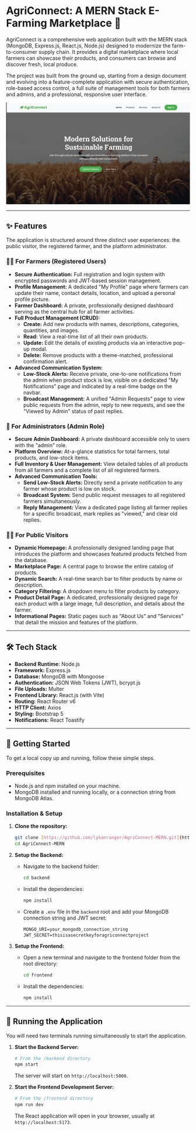# AgriConnect: A MERN Stack E-Farming Marketplace 🚜

AgriConnect is a comprehensive web application built with the MERN stack (MongoDB, Express.js, React.js, Node.js) designed to modernize the farm-to-consumer supply chain. It provides a digital marketplace where local farmers can showcase their products, and consumers can browse and discover fresh, local produce.

The project was built from the ground up, starting from a design document and evolving into a feature-complete application with secure authentication, role-based access control, a full suite of management tools for both farmers and admins, and a professional, responsive user interface.

![AgriConnect Demo](s1.png)

---

## ✨ Features

The application is structured around three distinct user experiences: the public visitor, the registered farmer, and the platform administrator.

### 👨‍🌾 For Farmers (Registered Users)
* **Secure Authentication:** Full registration and login system with encrypted passwords and JWT-based session management.
* **Profile Management:** A dedicated "My Profile" page where farmers can update their name, contact details, location, and upload a personal profile picture.
* **Farmer Dashboard:** A private, professionally designed dashboard serving as the central hub for all farmer activities.
* **Full Product Management (CRUD):**
    * **Create:** Add new products with names, descriptions, categories, quantities, and images.
    * **Read:** View a real-time list of all their own products.
    * **Update:** Edit the details of existing products via an interactive pop-up modal.
    * **Delete:** Remove products with a theme-matched, professional confirmation alert.
* **Advanced Communication System:**
    * **Low-Stock Alerts:** Receive private, one-to-one notifications from the admin when product stock is low, visible on a dedicated "My Notifications" page and indicated by a real-time badge on the navbar.
    * **Broadcast Management:** A unified "Admin Requests" page to view public requests from the admin, reply to new requests, and see the "Viewed by Admin" status of past replies.

### 👑 For Administrators (Admin Role)
* **Secure Admin Dashboard:** A private dashboard accessible only to users with the "admin" role.
* **Platform Overview:** At-a-glance statistics for total farmers, total products, and low-stock items.
* **Full Inventory & User Management:** View detailed tables of all products from all farmers and a complete list of all registered farmers.
* **Advanced Communication Tools:**
    * **Send Low-Stock Alerts:** Directly send a private notification to any farmer whose product is low on stock.
    * **Broadcast System:** Send public request messages to all registered farmers simultaneously.
    * **Reply Management:** View a dedicated page listing all farmer replies for a specific broadcast, mark replies as "viewed," and clear old replies.

### 🧍‍♂️ For Public Visitors
* **Dynamic Homepage:** A professionally designed landing page that introduces the platform and showcases featured products fetched from the database.
* **Marketplace Page:** A central page to browse the entire catalog of products.
* **Dynamic Search:** A real-time search bar to filter products by name or description.
* **Category Filtering:** A dropdown menu to filter products by category.
* **Product Detail Page:** A dedicated, professionally designed page for each product with a large image, full description, and details about the farmer.
* **Informational Pages:** Static pages such as "About Us" and "Services" that detail the mission and features of the platform.

---

## 🛠️ Tech Stack

* **Backend Runtime:** Node.js
* **Framework:** Express.js
* **Database:** MongoDB with Mongoose
* **Authentication:** JSON Web Tokens (JWT), bcrypt.js
* **File Uploads:** Multer
* **Frontend Library:** React.js (with Vite)
* **Routing:** React Router v6
* **HTTP Client:** Axios
* **Styling:** Bootstrap 5
* **Notifications:** React Toastify

---

## 🚀 Getting Started

To get a local copy up and running, follow these simple steps.

### Prerequisites
* Node.js and npm installed on your machine.
* MongoDB installed and running locally, or a connection string from MongoDB Atlas.

### Installation & Setup

1.  **Clone the repository:**
    ```bash
    git clone [https://github.com/lykanranger/AgriConnect-MERN.git](https://github.com/lykanranger/AgriConnect-MERN.git)
    cd AgriConnect-MERN
    ```

2.  **Setup the Backend:**
    * Navigate to the backend folder:
        ```bash
        cd backend
        ```
    * Install the dependencies:
        ```bash
        npm install
        ```
    * Create a `.env` file in the `backend` root and add your MongoDB connection string and JWT secret:
        ```
        MONGO_URI=your_mongodb_connection_string
        JWT_SECRET=thisisasecretkeyforagriconnectproject
        ```

3.  **Setup the Frontend:**
    * Open a new terminal and navigate to the frontend folder from the root directory:
        ```bash
        cd frontend
        ```
    * Install the dependencies:
        ```bash
        npm install
        ```

---

## 🏃 Running the Application

You will need two terminals running simultaneously to start the application.

1.  **Start the Backend Server:**
    ```bash
    # From the /backend directory
    npm start
    ```
    The server will start on `http://localhost:5000`.

2.  **Start the Frontend Development Server:**
    ```bash
    # From the /frontend directory
    npm run dev
    ```
    The React application will open in your browser, usually at `http://localhost:5173`.
